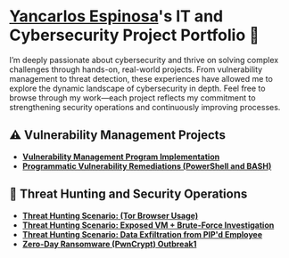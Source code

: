# <a href="https://www.linkedin.com/in/yancarlos-espinosa//">Yancarlos Espinosa</a>'s IT and Cybersecurity Project Portfolio 🔐

I’m deeply passionate about cybersecurity and thrive on solving complex challenges through hands-on, real-world projects. From vulnerability management to threat detection, these experiences have allowed me to explore the dynamic landscape of cybersecurity in depth. Feel free to browse through my work—each project reflects my commitment to strengthening security operations and continuously improving processes.


## ⚠️ Vulnerability Management Projects

- **[Vulnerability Management Program Implementation](https://github.com/yeg003/vulnerability-management-program)**
- **[Programmatic Vulnerability Remediations (PowerShell and BASH)](https://github.com/joshcybertest/programmatic-vulnerability-remediations)**

## 🚨 Threat Hunting and Security Operations

- **[Threat Hunting Scenario: (Tor Browser Usage)](https://github.com/joshmadakor0/threat-hunting-scenario-tor)**
- **[Threat Hunting Scenario: Exposed VM + Brute-Force Investigation](https://github.com/yeg003/threat-hunting-vm-exposure)**
- **[Threat Hunting Scenario: Data Exfiltration from PIP'd Employee](https://github.com/yeg003/threat-hunting-data-exfiltration-from-pipd-employee)**
- **[Zero-Day Ransomware (PwnCrypt) Outbreak1](https://github.com/yeg003/threat-hunting-zero-day-ransomware-pwncrypt-outbreak)**

<!--
<img width="35" alt="image" src="https://github.com/user-attachments/assets/2f41c7cd-5ea8-4475-b451-a37161b6c3fb"> 
<img width="35" alt="image" src="https://github.com/user-attachments/assets/77649969-9910-4994-8b96-74a116cfb2a8">
-->
